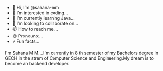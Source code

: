 - 👋 Hi, I’m @sahana-mm
- 👀 I’m interested in coding...
- 🌱 I’m currently learning Java...
- 💞️ I’m looking to collaborate on...
- 📫 How to reach me ...  
- 😄 Pronouns:...
- ⚡ Fun facts...

<!--
sahana-mm/sahana-mm is a ✨ special ✨ repository because its `README.md` (this file) appears on your GitHub profile.
You can click the Preview link to take a look at your changes.
-->
I'm Sahana M M....I'm currently in 8 th semester of my Bachelors degree in GECH in the strem of Computer Science and Engineering.My dream is to become an backend developer.
